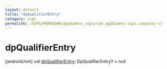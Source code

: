 ```yaml
---
layout: default
title: "dpQualifierEntry"
category: ssps
permalink: /SSPS/MARKDOWN/appdimens_ssps/com.appdimens.ssps.compose/-custom-sp-entry/dp-qualifier-entry.html
---
```


# dpQualifierEntry

[androidJvm]
val [dpQualifierEntry](dp-qualifier-entry.md): DpQualifierEntry? = null